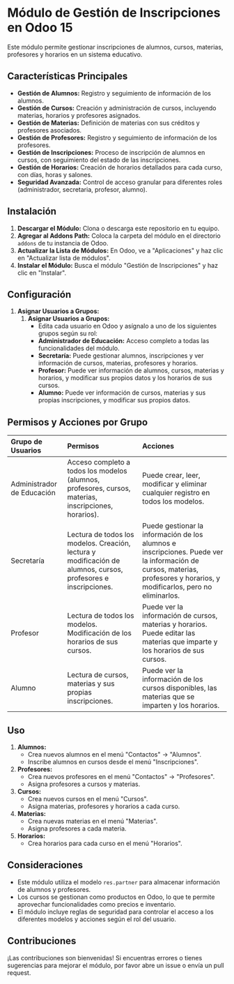 # Módulo de Gestión de Inscripciones en Odoo 15

Este módulo permite gestionar inscripciones de alumnos, cursos, materias, profesores y horarios en un sistema educativo.

## Características Principales

*   **Gestión de Alumnos:** Registro y seguimiento de información de los alumnos.
*   **Gestión de Cursos:** Creación y administración de cursos, incluyendo materias, horarios y profesores asignados.
*   **Gestión de Materias:** Definición de materias con sus créditos y profesores asociados.
*   **Gestión de Profesores:** Registro y seguimiento de información de los profesores.
*   **Gestión de Inscripciones:** Proceso de inscripción de alumnos en cursos, con seguimiento del estado de las inscripciones.
*   **Gestión de Horarios:** Creación de horarios detallados para cada curso, con días, horas y salones.
*   **Seguridad Avanzada:** Control de acceso granular para diferentes roles (administrador, secretaria, profesor, alumno).

## Instalación

1.  **Descargar el Módulo:** Clona o descarga este repositorio en tu equipo.
2.  **Agregar al Addons Path:** Coloca la carpeta del módulo en el directorio `addons` de tu instancia de Odoo.
3.  **Actualizar la Lista de Módulos:** En Odoo, ve a "Aplicaciones" y haz clic en "Actualizar lista de módulos".
4.  **Instalar el Módulo:** Busca el módulo "Gestión de Inscripciones" y haz clic en "Instalar".

## Configuración

1.  **Asignar Usuarios a Grupos:**
    1.  **Asignar Usuarios a Grupos:**
        *   Edita cada usuario en Odoo y asígnalo a uno de los siguientes grupos según su rol:
        *   **Administrador de Educación:** Acceso completo a todas las funcionalidades del módulo.
        *   **Secretaría:** Puede gestionar alumnos, inscripciones y ver información de cursos, materias, profesores y horarios.
        *   **Profesor:** Puede ver información de alumnos, cursos, materias y horarios, y modificar sus propios datos y los horarios de sus cursos.
        *   **Alumno:** Puede ver información de cursos, materias y sus propias inscripciones, y modificar sus propios datos.

## Permisos y Acciones por Grupo

| Grupo de Usuarios           | Permisos                                                                                                                                                                                                                                                                                       | Acciones                                                                                                                                                                                                                                                                                           |
| :-------------------------- | :-------------------------------------------------------------------------------------------------------------------------------------------------------------------------------------------------------------------------------------------------------------------------------------------- | :------------------------------------------------------------------------------------------------------------------------------------------------------------------------------------------------------------------------------------------------------------------------------------------------ |
| Administrador de Educación | Acceso completo a todos los modelos (alumnos, profesores, cursos, materias, inscripciones, horarios).                                                                                                                                                                                             | Puede crear, leer, modificar y eliminar cualquier registro en todos los modelos.                                                                                                                                                                                                               |
| Secretaría                  | Lectura de todos los modelos. Creación, lectura y modificación  de alumnos, cursos, profesores e inscripciones.                                                                                                                                                                                             | Puede gestionar la información de los alumnos e inscripciones. Puede ver la información de cursos, materias, profesores y horarios, y modificarlos, pero no eliminarlos.                                                                                                                                     |
| Profesor                   | Lectura de todos los modelos. Modificación de los horarios de sus cursos.                                                                                                                                                                                          | Puede ver la información de cursos, materias y horarios. Puede editar las materias que imparte y los horarios de sus cursos.                                                                                                                             |
| Alumno                    | Lectura de cursos, materias y sus propias inscripciones.                                                                                                                                                                                            | Puede ver la información de los cursos disponibles, las materias que se imparten y los horarios.                                                    |


## Uso

1.  **Alumnos:**
    *   Crea nuevos alumnos en el menú "Contactos" -> "Alumnos".
    *   Inscribe alumnos en cursos desde el menú "Inscripciones".
2.  **Profesores:**
    *   Crea nuevos profesores en el menú "Contactos" -> "Profesores".
    *   Asigna profesores a cursos y materias.
3.  **Cursos:**
    *   Crea nuevos cursos en el menú "Cursos".
    *   Asigna materias, profesores y horarios a cada curso.
4.  **Materias:**
    *   Crea nuevas materias en el menú "Materias".
    *   Asigna profesores a cada materia.
5.  **Horarios:**
    *   Crea horarios para cada curso en el menú "Horarios".

## Consideraciones

*   Este módulo utiliza el modelo `res.partner` para almacenar información de alumnos y profesores.
*   Los cursos se gestionan como productos en Odoo, lo que te permite aprovechar funcionalidades como precios e inventario.
*   El módulo incluye reglas de seguridad para controlar el acceso a los diferentes modelos y acciones según el rol del usuario.

## Contribuciones

¡Las contribuciones son bienvenidas! Si encuentras errores o tienes sugerencias para mejorar el módulo, por favor abre un issue o envía un pull request.
